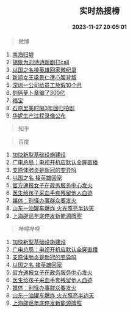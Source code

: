 <div align="center"><h2>实时热搜榜</h2><h4>2023-11-27 20:05:01</h4></div>

> 微博  

1. [南海归墟](https://s.weibo.com/weibo?q=%E5%8D%97%E6%B5%B7%E5%BD%92%E5%A2%9F&t=31&band_rank=1&Refer=top)<br />
2. [胡歌为刘诗诗新剧打call](https://s.weibo.com/weibo?q=%23%E8%83%A1%E6%AD%8C%E4%B8%BA%E5%88%98%E8%AF%97%E8%AF%97%E6%96%B0%E5%89%A7%E6%89%93call%23&t=31&band_rank=2&Refer=top)<br />
3. [以国之名接英雄回家微纪录](https://s.weibo.com/weibo?q=%23%E4%BB%A5%E5%9B%BD%E4%B9%8B%E5%90%8D%E6%8E%A5%E8%8B%B1%E9%9B%84%E5%9B%9E%E5%AE%B6%E5%BE%AE%E7%BA%AA%E5%BD%95%23&t=31&band_rank=3&Refer=top)<br />
4. [新闻女王梁景仁遭心腹背叛](https://s.weibo.com/weibo?q=%23%E6%96%B0%E9%97%BB%E5%A5%B3%E7%8E%8B%E6%A2%81%E6%99%AF%E4%BB%81%E9%81%AD%E5%BF%83%E8%85%B9%E8%83%8C%E5%8F%9B%23&t=31&band_rank=4&Refer=top)<br />
5. [深圳一公司给员工放假10个月](https://s.weibo.com/weibo?q=%23%E6%B7%B1%E5%9C%B3%E4%B8%80%E5%85%AC%E5%8F%B8%E7%BB%99%E5%91%98%E5%B7%A5%E6%94%BE%E5%81%8710%E4%B8%AA%E6%9C%88%23&t=31&band_rank=5&Refer=top)<br />
6. [刻俩萝卜章骗了300亿](https://s.weibo.com/weibo?q=%23%E5%88%BB%E4%BF%A9%E8%90%9D%E5%8D%9C%E7%AB%A0%E9%AA%97%E4%BA%86300%E4%BA%BF%23&t=31&band_rank=6&Refer=top)<br />
7. [福宝](https://s.weibo.com/weibo?q=%E7%A6%8F%E5%AE%9D&t=31&band_rank=7&Refer=top)<br />
8. [石原里美时隔3年回归拍剧](https://s.weibo.com/weibo?q=%23%E7%9F%B3%E5%8E%9F%E9%87%8C%E7%BE%8E%E6%97%B6%E9%9A%943%E5%B9%B4%E5%9B%9E%E5%BD%92%E6%8B%8D%E5%89%A7%23&t=31&band_rank=8&Refer=top)<br />
9. [华妮生产过程录像公布](https://s.weibo.com/weibo?q=%23%E5%8D%8E%E5%A6%AE%E7%94%9F%E4%BA%A7%E8%BF%87%E7%A8%8B%E5%BD%95%E5%83%8F%E5%85%AC%E5%B8%83%23&t=31&band_rank=9&Refer=top)<br />

> 知乎  


> 百度  

1. [加快新型基础设施建设](https://www.baidu.com/s?wd=%E5%8A%A0%E5%BF%AB%E6%96%B0%E5%9E%8B%E5%9F%BA%E7%A1%80%E8%AE%BE%E6%96%BD%E5%BB%BA%E8%AE%BE&sa=fyb_news&rsv_dl=fyb_news)<br />
2. [广电总局：电视开机应默认全屏直播](https://www.baidu.com/s?wd=%E5%B9%BF%E7%94%B5%E6%80%BB%E5%B1%80%EF%BC%9A%E7%94%B5%E8%A7%86%E5%BC%80%E6%9C%BA%E5%BA%94%E9%BB%98%E8%AE%A4%E5%85%A8%E5%B1%8F%E7%9B%B4%E6%92%AD&sa=fyb_news&rsv_dl=fyb_news)<br />
3. [支原体肺炎是新冠的变异吗](https://www.baidu.com/s?wd=%E6%94%AF%E5%8E%9F%E4%BD%93%E8%82%BA%E7%82%8E%E6%98%AF%E6%96%B0%E5%86%A0%E7%9A%84%E5%8F%98%E5%BC%82%E5%90%97&sa=fyb_news&rsv_dl=fyb_news)<br />
4. [以国之名 接英雄回家](https://www.baidu.com/s?wd=%E4%BB%A5%E5%9B%BD%E4%B9%8B%E5%90%8D+%E6%8E%A5%E8%8B%B1%E9%9B%84%E5%9B%9E%E5%AE%B6&sa=fyb_news&rsv_dl=fyb_news)<br />
5. [官方通报女子在政务服务中心发火](https://www.baidu.com/s?wd=%E5%AE%98%E6%96%B9%E9%80%9A%E6%8A%A5%E5%A5%B3%E5%AD%90%E5%9C%A8%E6%94%BF%E5%8A%A1%E6%9C%8D%E5%8A%A1%E4%B8%AD%E5%BF%83%E5%8F%91%E7%81%AB&sa=fyb_news&rsv_dl=fyb_news)<br />
6. [医生给孩子采血手套残留他人血迹](https://www.baidu.com/s?wd=%E5%8C%BB%E7%94%9F%E7%BB%99%E5%AD%A9%E5%AD%90%E9%87%87%E8%A1%80%E6%89%8B%E5%A5%97%E6%AE%8B%E7%95%99%E4%BB%96%E4%BA%BA%E8%A1%80%E8%BF%B9&sa=fyb_news&rsv_dl=fyb_news)<br />
7. [媒体：别怪办事群众要发火](https://www.baidu.com/s?wd=%E5%AA%92%E4%BD%93%EF%BC%9A%E5%88%AB%E6%80%AA%E5%8A%9E%E4%BA%8B%E7%BE%A4%E4%BC%97%E8%A6%81%E5%8F%91%E7%81%AB&sa=fyb_news&rsv_dl=fyb_news)<br />
8. [山东一油罐车爆炸 火光照亮半边天](https://www.baidu.com/s?wd=%E5%B1%B1%E4%B8%9C%E4%B8%80%E6%B2%B9%E7%BD%90%E8%BD%A6%E7%88%86%E7%82%B8+%E7%81%AB%E5%85%89%E7%85%A7%E4%BA%AE%E5%8D%8A%E8%BE%B9%E5%A4%A9&sa=fyb_news&rsv_dl=fyb_news)<br />
9. [上海辟谣年底停发新能源牌照](https://www.baidu.com/s?wd=%E4%B8%8A%E6%B5%B7%E8%BE%9F%E8%B0%A3%E5%B9%B4%E5%BA%95%E5%81%9C%E5%8F%91%E6%96%B0%E8%83%BD%E6%BA%90%E7%89%8C%E7%85%A7&sa=fyb_news&rsv_dl=fyb_news)<br />

> 哔哩哔哩  

1. [加快新型基础设施建设](https://www.baidu.com/s?wd=%E5%8A%A0%E5%BF%AB%E6%96%B0%E5%9E%8B%E5%9F%BA%E7%A1%80%E8%AE%BE%E6%96%BD%E5%BB%BA%E8%AE%BE&sa=fyb_news&rsv_dl=fyb_news)<br />
2. [广电总局：电视开机应默认全屏直播](https://www.baidu.com/s?wd=%E5%B9%BF%E7%94%B5%E6%80%BB%E5%B1%80%EF%BC%9A%E7%94%B5%E8%A7%86%E5%BC%80%E6%9C%BA%E5%BA%94%E9%BB%98%E8%AE%A4%E5%85%A8%E5%B1%8F%E7%9B%B4%E6%92%AD&sa=fyb_news&rsv_dl=fyb_news)<br />
3. [支原体肺炎是新冠的变异吗](https://www.baidu.com/s?wd=%E6%94%AF%E5%8E%9F%E4%BD%93%E8%82%BA%E7%82%8E%E6%98%AF%E6%96%B0%E5%86%A0%E7%9A%84%E5%8F%98%E5%BC%82%E5%90%97&sa=fyb_news&rsv_dl=fyb_news)<br />
4. [以国之名 接英雄回家](https://www.baidu.com/s?wd=%E4%BB%A5%E5%9B%BD%E4%B9%8B%E5%90%8D+%E6%8E%A5%E8%8B%B1%E9%9B%84%E5%9B%9E%E5%AE%B6&sa=fyb_news&rsv_dl=fyb_news)<br />
5. [官方通报女子在政务服务中心发火](https://www.baidu.com/s?wd=%E5%AE%98%E6%96%B9%E9%80%9A%E6%8A%A5%E5%A5%B3%E5%AD%90%E5%9C%A8%E6%94%BF%E5%8A%A1%E6%9C%8D%E5%8A%A1%E4%B8%AD%E5%BF%83%E5%8F%91%E7%81%AB&sa=fyb_news&rsv_dl=fyb_news)<br />
6. [医生给孩子采血手套残留他人血迹](https://www.baidu.com/s?wd=%E5%8C%BB%E7%94%9F%E7%BB%99%E5%AD%A9%E5%AD%90%E9%87%87%E8%A1%80%E6%89%8B%E5%A5%97%E6%AE%8B%E7%95%99%E4%BB%96%E4%BA%BA%E8%A1%80%E8%BF%B9&sa=fyb_news&rsv_dl=fyb_news)<br />
7. [媒体：别怪办事群众要发火](https://www.baidu.com/s?wd=%E5%AA%92%E4%BD%93%EF%BC%9A%E5%88%AB%E6%80%AA%E5%8A%9E%E4%BA%8B%E7%BE%A4%E4%BC%97%E8%A6%81%E5%8F%91%E7%81%AB&sa=fyb_news&rsv_dl=fyb_news)<br />
8. [山东一油罐车爆炸 火光照亮半边天](https://www.baidu.com/s?wd=%E5%B1%B1%E4%B8%9C%E4%B8%80%E6%B2%B9%E7%BD%90%E8%BD%A6%E7%88%86%E7%82%B8+%E7%81%AB%E5%85%89%E7%85%A7%E4%BA%AE%E5%8D%8A%E8%BE%B9%E5%A4%A9&sa=fyb_news&rsv_dl=fyb_news)<br />
9. [上海辟谣年底停发新能源牌照](https://www.baidu.com/s?wd=%E4%B8%8A%E6%B5%B7%E8%BE%9F%E8%B0%A3%E5%B9%B4%E5%BA%95%E5%81%9C%E5%8F%91%E6%96%B0%E8%83%BD%E6%BA%90%E7%89%8C%E7%85%A7&sa=fyb_news&rsv_dl=fyb_news)<br />
